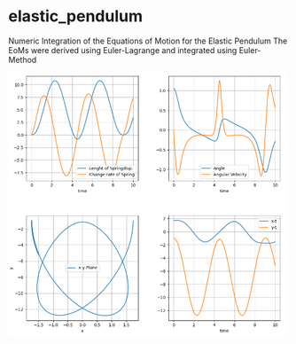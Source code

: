 # elastic_pendulum
Numeric Integration of the Equations of Motion for the Elastic Pendulum
The EoMs were derived using Euler-Lagrange and integrated using Euler-Method

![Output Example](elastic.png)
